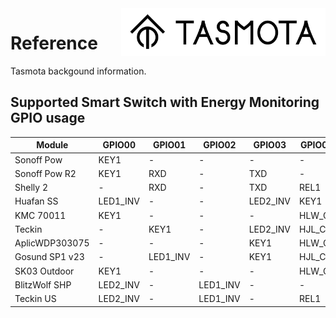 <img src="/tools/logo/TASMOTA_FullLogo_Vector.svg" alt="Logo" align="right" height="76"/>

# Reference

Tasmota backgound information.

## Supported Smart Switch with Energy Monitoring GPIO usage
Module | GPIO00 | GPIO01 | GPIO02 | GPIO03 | GPIO04 | GPIO05 | GPIO12 | GPIO13 | GPIO14 | GPIO15
-------|--------|--------|--------|--------|--------|--------|--------|--------|--------|--------
Sonoff Pow  | KEY1  |  -  |  -  |  -  |  -  |  NRG_SEL  |  REL1  |  NRG_CF1  |  HLW_CF  |  LED1
Sonoff Pow R2 |  KEY1  |  RXD  |  -  |  TXD  |  -  |  -  |  REL1  |  LED1_INV  |  -  |  -
Shelly 2  |  -  |  RXD  |  -  |  TXD  |  REL1  |  REL2  |  SWT1  |  -  |  SWT2  |  -
Huafan SS  |  LED1_INV  |  -  |  -  |  LED2_INV  |  KEY1  |  REL1_INV  |  NRG_CF1  |  NRG_SEL  |  HLW_CF  |  -
KMC 70011  |  KEY1  |  -  |  -  |  -  |  HLW_CF  |  NRG_CF1  |  NRG_SEL  |  LED1_INV  |  REL1  |  -
Teckin  |  -  |  KEY1  |  -  |  LED2_INV  |  HJL_CF  |  NRG_CF1  |  NRG_SEL_INV  |  LED1_INV  |  REL1  |  -
AplicWDP303075  |  -  |  -  |  -  |  KEY1  |  HLW_CF  |  NRG_CF1  |  NRG_SEL_INV  |  LED1_INV  |  REL1  |  -
Gosund SP1 v23  |  -  |  LED1_INV  |  -  |  KEY1  |  HJL_CF  |  NRG_CF1  |  NRG_SEL_INV  |  LED2_INV  |  REL1  |  -
SK03 Outdoor  |  KEY1  |  -  |  -  |  -  |  HLW_CF  |  NRG_CF1  |  NRG_SEL_INV  |  LED2_INV  |  LED1_INV  |  REL1
BlitzWolf SHP  |  LED2_INV  |  -  |  LED1_INV  |  -  |  -  |  HJL_CF  |  NRG_SEL_INV  |  KEY1  |  NRG_CF1  |  REL1
Teckin US |  LED2_INV |  - |  LED1_INV |  - |  REL1 |  HJL_CF |  NRG_SEL_INV |  KEY1 |  NRG_CF1 |  -

